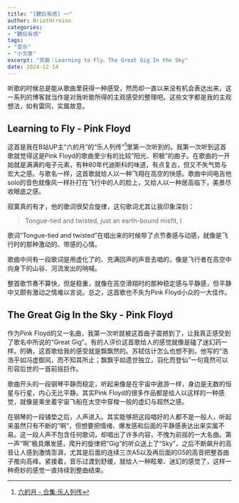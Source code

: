 ```yaml
---
title: "[聽后有感] 一"
author: NriotHrreion
categories:
- "聽后有感"
tags:
- "音乐"
- "小文章"
excerpt: "赏曲：Learning to Fly、The Great Gig In the Sky"
date: 2024-12-14
---
```


听歌的时候总是能从歌曲里获得一种感受，然而却一直以来没有机会表达出来，这一系列的博客就当作是对我听歌所得的主观感受的整理吧。这些文字都是我的主观想法，如有雷同，实属故意。

## Learning to Fly - Pink Floyd

这首是我在B站UP主“六的月”的“乐人列传”[^1]里第一次听到的。我第一次听到这首歌就觉得这是Pink Floyd的歌曲里少有的比较“阳光、积极”的曲子。在歌曲的一开始就是满满的电子元素，有种80年代迪斯科的味道，有点复古，但又不失气势与宏大之感。与歌名一样，这首歌就给人以一种飞翔在高空的快感。歌曲中间电吉他solo的音色就像风一样扑打在飞行中的人的脸上，又给人以一种居高临下，美景尽收眼底之感。

寂寞真的有才，他的歌词很契合旋律，这句歌词尤其让我印象深刻：

> Tongue-tied and twisted, just an earth-bound misfit, I

歌词“Tongue-tied and twisted”在唱出来的时候带了点节奏感与动感，就像是飞行时的那种激动的、带感的心情。

歌曲中间有一段歌词是用虚化了的、充满回声的声音去唱的，像是飞行者在高空中向身下的山谷、河流发出的呐喊。

整首歌节奏不算快，但是稳重，就像在高空滑翔时的那种稳定感与平静感，但平静中又颇有激动之情难以言说。总之，这首歌也不失为Pink Floyd小众的一大佳作。

## The Great Gig In the Sky - Pink Floyd

作为Pink Floyd的又一名曲，我第一次听就被这首曲子震撼到了，让我真正感受到了歌名中所说的“Great Gig”。有的人评价这首歌给人的感觉就像是磕了迷幻药一样。的确，这首歌给我的感受就是飘飘然的。苏轼估计怎么也想不到，他写的“浩浩乎如冯虚御风，而不知其所止；飘飘乎如遗世独立，羽化而登仙”一句竟然可以形容后世的一首前摇巨作。

歌曲开头的一段钢琴平静而稳定，听起来像是在宇宙中遨游一样，身边是无数的恒星与行星，内心无比平静。其实Pink Floyd的很多作品都是给人以这样的一种感觉，就像是乘坐着宇宙飞船在太空中穿梭一般的虚幻与超然之感。

在钢琴的一段铺垫之后，人声进入。其实能够把这段唱好的人都不是一般人，听起来虽然只有不断的“啊”，但想要把情绪、爆发感和后面的平静感表达出来实属不易。这一段人声不包含任何歌词，却唱出了许多内容，不愧为前摇的一大名曲。第一声“啊”极具爆发感，爬升的旋律把“Gig”的听众送上了“Sky”，之后不断飙升的高音让人感到激情澎湃，尤其是后面的连续三次A5以及再后面的G5的高音把整首曲子推向高峰。紧接着，音乐过渡到舒缓，就给人一种眩晕、迷幻的感觉了，这样一种奇妙的感觉一直持续到整曲结束。

[^1]: [六的月 - 合集·乐人列传](https://space.bilibili.com/12948552/lists/636471?type=season)
